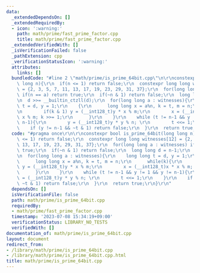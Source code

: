 ```yaml
---
data:
  _extendedDependsOn: []
  _extendedRequiredBy:
  - icon: ':warning:'
    path: math/prime/fast_prime_factor.cpp
    title: math/prime/fast_prime_factor.cpp
  _extendedVerifiedWith: []
  _isVerificationFailed: false
  _pathExtension: cpp
  _verificationStatusIcon: ':warning:'
  attributes:
    links: []
  bundledCode: "#line 2 \"math/prime/is_prime_64bit.cpp\"\n\r\nconstexpr bool is_prime_64bit(long\
    \ long n){\r\n  if(n <= 1) return false;\r\n  constexpr long long witnesses[12]\
    \ = {2, 3, 5, 7, 11, 13, 17, 19, 23, 29, 31, 37};\r\n  for(long long a : witnesses)\
    \ if(n == a) return true;\r\n  if(~n & 1) return false;\r\n  long long d = n-1;\r\
    \n  d >>= __builtin_ctzll(d);\r\n  for(long long a : witnesses){\r\n    long long\
    \ t = d, y = 1;\r\n    {\r\n      long long x = a%n, k = t, m = n;\r\n      while(k){\r\
    \n        if(k & 1) y = (__int128_t)y * x % m;\r\n        x = (__int128_t)x *\
    \ x % m; k >>= 1;\r\n      }\r\n    }\r\n    while (t != n-1 && y != 1 && y !=\
    \ n-1){\r\n        y = (__int128_t)y * y % n; \r\n        t <<= 1;\r\n    }\r\n\
    \    if (y != n-1 && ~t & 1) return false;\r\n  }\r\n  return true;\r\n}\r\n"
  code: "#pragma once\r\n\r\nconstexpr bool is_prime_64bit(long long n){\r\n  if(n\
    \ <= 1) return false;\r\n  constexpr long long witnesses[12] = {2, 3, 5, 7, 11,\
    \ 13, 17, 19, 23, 29, 31, 37};\r\n  for(long long a : witnesses) if(n == a) return\
    \ true;\r\n  if(~n & 1) return false;\r\n  long long d = n-1;\r\n  d >>= __builtin_ctzll(d);\r\
    \n  for(long long a : witnesses){\r\n    long long t = d, y = 1;\r\n    {\r\n\
    \      long long x = a%n, k = t, m = n;\r\n      while(k){\r\n        if(k & 1)\
    \ y = (__int128_t)y * x % m;\r\n        x = (__int128_t)x * x % m; k >>= 1;\r\n\
    \      }\r\n    }\r\n    while (t != n-1 && y != 1 && y != n-1){\r\n        y\
    \ = (__int128_t)y * y % n; \r\n        t <<= 1;\r\n    }\r\n    if (y != n-1 &&\
    \ ~t & 1) return false;\r\n  }\r\n  return true;\r\n}\r\n"
  dependsOn: []
  isVerificationFile: false
  path: math/prime/is_prime_64bit.cpp
  requiredBy:
  - math/prime/fast_prime_factor.cpp
  timestamp: '2023-07-08 15:34:19+09:00'
  verificationStatus: LIBRARY_NO_TESTS
  verifiedWith: []
documentation_of: math/prime/is_prime_64bit.cpp
layout: document
redirect_from:
- /library/math/prime/is_prime_64bit.cpp
- /library/math/prime/is_prime_64bit.cpp.html
title: math/prime/is_prime_64bit.cpp
---
```

